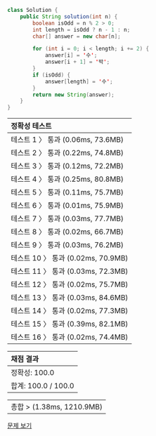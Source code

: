 ```java
class Solution {
    public String solution(int n) {
        boolean isOdd = n % 2 > 0;
        int length = isOdd ? n - 1 : n;
        char[] answer = new char[n];

        for (int i = 0; i < length; i += 2) {
            answer[i] = '수';
            answer[i + 1] = '박';
        }
        if (isOdd) {
            answer[length] = '수';
        }
        return new String(answer);
    }
}
```
 | 정확성 테스트 |
 |  :-  |
 | 테스트 1 〉 통과 (0.06ms, 73.6MB) |
 | 테스트 2 〉 통과 (0.22ms, 74.8MB) |
 | 테스트 3 〉 통과 (0.12ms, 72.2MB) |
 | 테스트 4 〉 통과 (0.25ms, 80.8MB) |
 | 테스트 5 〉 통과 (0.11ms, 75.7MB) |
 | 테스트 6 〉 통과 (0.01ms, 75.9MB) |
 | 테스트 7 〉 통과 (0.03ms, 77.7MB) |
 | 테스트 8 〉 통과 (0.02ms, 66.7MB) |
 | 테스트 9 〉 통과 (0.03ms, 76.2MB) |
 | 테스트 10 〉 통과 (0.02ms, 70.9MB) |
 | 테스트 11 〉 통과 (0.03ms, 72.3MB) |
 | 테스트 12 〉 통과 (0.02ms, 75.7MB) |
 | 테스트 13 〉 통과 (0.03ms, 84.6MB) |
 | 테스트 14 〉 통과 (0.02ms, 77.3MB) |
 | 테스트 15 〉 통과 (0.39ms, 82.1MB) |
 | 테스트 16 〉 통과 (0.02ms, 74.4MB) |

 | 채점 결과 |
 | :- |
 | 정확성: 100.0 |
 | 합계: 100.0 / 100.0 |

 ||
 | :- |
 | 총합 > (1.38ms, 1210.9MB) |

[문제 보기](https://programmers.co.kr/learn/courses/30/lessons/12922?language=java)